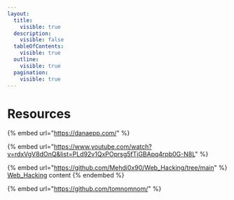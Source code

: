 ```yaml
---
layout:
  title:
    visible: true
  description:
    visible: false
  tableOfContents:
    visible: true
  outline:
    visible: true
  pagination:
    visible: true
---
```


# Resources

{% embed url="https://danaepp.com/" %}

{% embed url="https://www.youtube.com/watch?v=rdxVgV8dOnQ&list=PLd92v1QxPOprsg5fTjGBApq4rpb0G-N8L" %}

{% embed url="https://github.com/Mehdi0x90/Web_Hacking/tree/main" %}
[Web\_Hacking](https://github.com/Mehdi0x90/Web\_Hacking) content
{% endembed %}

{% embed url="https://github.com/tomnomnom/" %}
